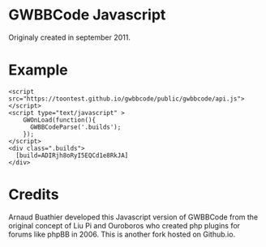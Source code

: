 GWBBCode Javascript
===================

Originaly created in september 2011.

Example
============
```
<script src="https://toontest.github.io/gwbbcode/public/gwbbcode/api.js"></script>
<script type="text/javascript" >
    GWOnLoad(function(){
      GWBBCodeParse('.builds');
    });
</script>
<div class=".builds">
  [build=ADIRjh8oRyI5EQCd1e8RkJA]
</div>
```

Credits
=======
Arnaud Buathier developed this Javascript version of GWBBCode from the original concept of Liu Pi and Ouroboros who created php plugins for forums like phpBB in 2006. This is another fork hosted on Github.io.


